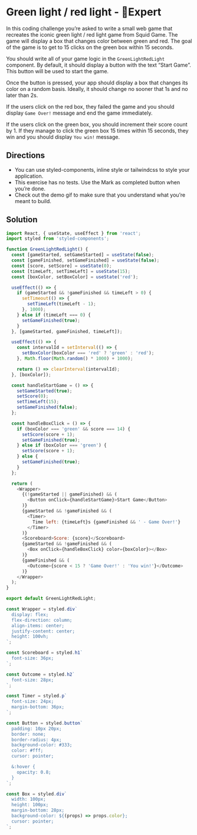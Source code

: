 # Green light / red light - 🔴Expert

In this coding challenge you’re asked to write a small web game that recreates the iconic green light / red light game from Squid Game. The game will display a box that changes color between green and red. The goal of the game is to get to 15 clicks on the green box within 15 seconds.

You should write all of your game logic in the `GreenLightRedLight` component. By default, it should display a button with the text “Start Game”. This button will be used to start the game.

Once the button is pressed, your app should display a box that changes its color on a random basis. Ideally, it should change no sooner that 1s and no later than 2s.

If the users click on the red box, they failed the game and you should display `Game Over!` message and end the game immediately.

If the users click on the green box, you should increment their score count by 1. If they manage to click the green box 15 times within 15 seconds, they win and you should display `You win!` message.

## Directions

- You can use styled-components, inline style or tailwindcss to style your application.
- This exercise has no tests. Use the Mark as completed button when you’re done.
- Check out the demo gif to make sure that you understand what you’re meant to build.

## Solution

```javascript
import React, { useState, useEffect } from 'react';
import styled from 'styled-components';

function GreenLightRedLight() {
  const [gameStarted, setGameStarted] = useState(false);
  const [gameFinished, setGameFinished] = useState(false);
  const [score, setScore] = useState(0);
  const [timeLeft, setTimeLeft] = useState(15);
  const [boxColor, setBoxColor] = useState('red');

  useEffect(() => {
    if (gameStarted && !gameFinished && timeLeft > 0) {
      setTimeout(() => {
        setTimeLeft(timeLeft - 1);
      }, 1000);
    } else if (timeLeft === 0) {
      setGameFinished(true);
    }
  }, [gameStarted, gameFinished, timeLeft]);

  useEffect(() => {
    const intervalId = setInterval(() => {
      setBoxColor(boxColor === 'red' ? 'green' : 'red');
    }, Math.floor(Math.random() * 1000) + 1000);

    return () => clearInterval(intervalId);
  }, [boxColor]);

  const handleStartGame = () => {
    setGameStarted(true);
    setScore(0);
    setTimeLeft(15);
    setGameFinished(false);
  };

  const handleBoxClick = () => {
    if (boxColor === 'green' && score === 14) {
      setScore(score + 1);
      setGameFinished(true);
    } else if (boxColor === 'green') {
      setScore(score + 1);
    } else {
      setGameFinished(true);
    }
  };

  return (
    <Wrapper>
      {(!gameStarted || gameFinished) && (
        <Button onClick={handleStartGame}>Start Game</Button>
      )}
      {gameStarted && !gameFinished && (
        <Timer>
          Time left: {timeLeft}s {gameFinished && ' - Game Over!'}
        </Timer>
      )}
      <Scoreboard>Score: {score}</Scoreboard>
      {gameStarted && !gameFinished && (
        <Box onClick={handleBoxClick} color={boxColor}></Box>
      )}
      {gameFinished && (
        <Outcome>{score < 15 ? 'Game Over!' : 'You win!'}</Outcome>
      )}
    </Wrapper>
  );
}

export default GreenLightRedLight;

const Wrapper = styled.div`
  display: flex;
  flex-direction: column;
  align-items: center;
  justify-content: center;
  height: 100vh;
`;

const Scoreboard = styled.h1`
  font-size: 36px;
`;

const Outcome = styled.h2`
  font-size: 28px;
`;

const Timer = styled.p`
  font-size: 24px;
  margin-bottom: 36px;
`;

const Button = styled.button`
  padding: 10px 20px;
  border: none;
  border-radius: 4px;
  background-color: #333;
  color: #fff;
  cursor: pointer;

  &:hover {
    opacity: 0.8;
  }
`;

const Box = styled.div`
  width: 100px;
  height: 100px;
  margin-bottom: 28px;
  background-color: ${(props) => props.color};
  cursor: pointer;
`;
```
